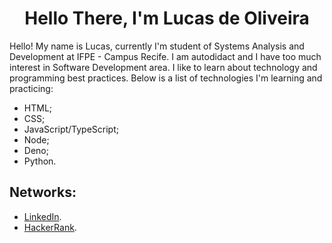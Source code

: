 <h1 align="center" >Hello There, I'm Lucas de Oliveira</h1>
Hello! My name is Lucas, currently I'm student of Systems Analysis and Development at IFPE - Campus Recife. I am autodidact and I have too much interest in Software Development
area. I like to learn about technology and programming best practices. Below is a list of technologies I'm learning and practicing:

* HTML;
* CSS;
* JavaScript/TypeScript;
* Node;
* Deno;
* Python.

## Networks:
* [LinkedIn](https://www.linkedin.com/in/lucas-oliveira-6007191a6/).
* [HackerRank](https://www.hackerrank.com/Oli_Lukas).

<!--
**Oli-Lukas/Oli-Lukas** is a ✨ _special_ ✨ repository because its `README.md` (this file) appears on your GitHub profile.

Here are some ideas to get you started:

- 🔭 I’m currently working on ...
- 🌱 I’m currently learning ...
- 👯 I’m looking to collaborate on ...
- 🤔 I’m looking for help with ...
- 💬 Ask me about ...
- 📫 How to reach me: ...
- 😄 Pronouns: ...
- ⚡ Fun fact: ...
-->
